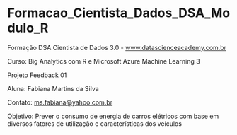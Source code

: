# Formacao_Cientista_Dados_DSA_Modulo_R

Formação DSA Cientista de Dados 3.0 - www.datascienceacademy.com.br

Curso: Big Analytics com R e Microsoft Azure Machine Learning 3

Projeto Feedback 01

Aluna: Fabiana Martins da Silva

Contato: ms.fabiana@yahoo.com.br

Objetivo: Prever o consumo de energia de carros elétricos com base em diversos fatores de utilização e características dos veículos
